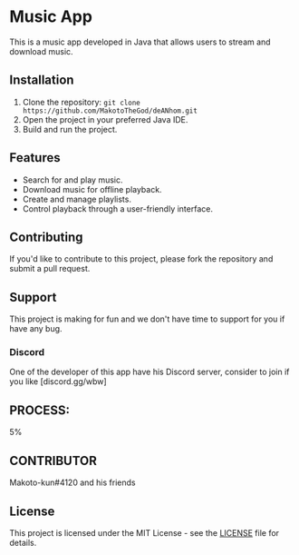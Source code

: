 # Music App

This is a music app developed in Java that allows users to stream and download music.

## Installation

1. Clone the repository: `git clone https://github.com/MakotoTheGod/deANhom.git`
2. Open the project in your preferred Java IDE.
3. Build and run the project.

## Features

- Search for and play music.
- Download music for offline playback.
- Create and manage playlists.
- Control playback through a user-friendly interface.

## Contributing

If you'd like to contribute to this project, please fork the repository and submit a pull request. 

## Support

This project is making for fun and we don't have time to support for you if have any bug.

### Discord

One of the developer of this app have his Discord server, consider to join if you like [discord.gg/wbw] 

## PROCESS:

5%

## CONTRIBUTOR 

Makoto-kun#4120 and his friends 

## License

This project is licensed under the MIT License - see the [LICENSE](LICENSE) file for details.
